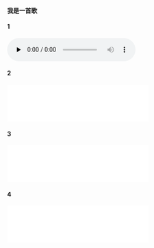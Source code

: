 #### 我是一首歌

#### 1
<audio id="audio" controls="" preload="none">
      <source id="mp3" src="./spk1.wav">
</audio>

#### 2
<iframe frameborder="no" border="0" marginwidth="0" marginheight="0" width=330 height=86 src="./spk1.wav">
</iframe>

#### 3
<iframe frameborder="no" border="0" marginwidth="0" marginheight="0" width=330 height=86 src="./spk1.wav"></iframe>

#### 4
<iframe frameborder="no" border="0" marginwidth="0" marginheight="0" width=330 height=86 src="//music.163.com/outchain/player?type=2&id=1488737309&auto=1&height=66">
<audio id="audio" controls="" preload="none">
      <source id="mp3" src="./spk1.wav">
</audio>
</iframe>
